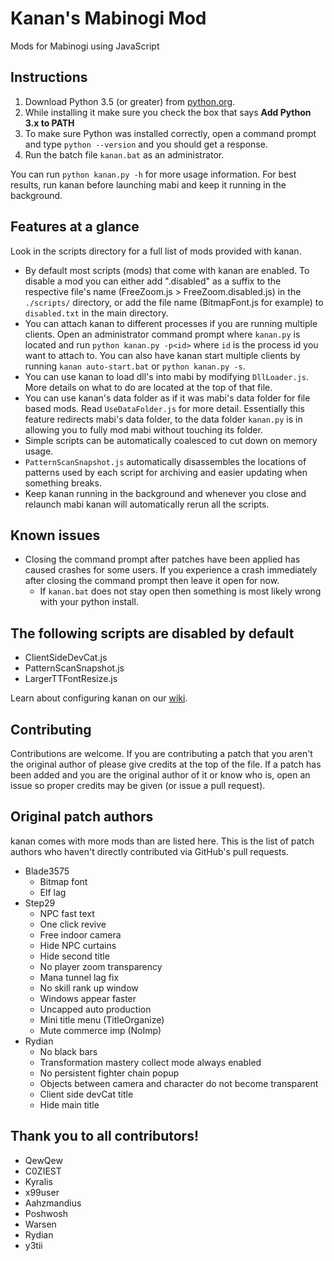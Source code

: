# Kanan's Mabinogi Mod
Mods for Mabinogi using JavaScript

## Instructions
1. Download Python 3.5 (or greater) from
[python.org](https://www.python.org/downloads/).
2. While installing it make sure you check the box that says **Add Python 3.x to
PATH**
3. To make sure Python was installed correctly, open a command prompt and type
`python --version` and you should get a response.
4. Run the batch file `kanan.bat` as an administrator.

You can run `python kanan.py -h` for more usage information. For best results,
run kanan before launching mabi and keep it running in the background.

## Features at a glance
Look in the scripts directory for a full list of mods provided with kanan.
* By default most scripts (mods) that come with kanan are enabled. To disable a
mod you can either add ".disabled" as a suffix to the respective file's name (FreeZoom.js > FreeZoom.disabled.js) in the `./scripts/` directory, or add the file name (BitmapFont.js for example) to `disabled.txt` in the main directory.
* You can attach kanan to different processes if you are running multiple
clients. Open an administrator command prompt where `kanan.py` is located and
run `python kanan.py -p<id>` where `id` is the process id you want to attach to.
 You can also have kanan start multiple clients by running 
`kanan auto-start.bat` or `python kanan.py -s`.
* You can use kanan to load dll's into mabi by modifying `DllLoader.js`. More
details on what to do are located at the top of that file.
* You can use kanan's data folder as if it was mabi's data folder for file based
mods. Read `UseDataFolder.js` for more detail. Essentially this feature
redirects mabi's data folder, to the data folder `kanan.py` is in allowing you
to fully mod mabi without touching its folder.
* Simple scripts can be automatically coalesced to cut down on memory usage.
* `PatternScanSnapshot.js` automatically disassembles the locations of patterns
used by each script for archiving and easier updating when something breaks.
* Keep kanan running in the background and whenever you close and relaunch mabi
kanan will automatically rerun all the scripts.

## Known issues
* Closing the command prompt after patches have been applied has caused crashes
for some users. If you experience a crash immediately after closing the command
prompt then leave it open for now.
    * If `kanan.bat` does not stay open then something is most likely wrong with
your python install.

## The following scripts are disabled by default
* ClientSideDevCat.js
* PatternScanSnapshot.js
* LargerTTFontResize.js

Learn about configuring kanan on our [wiki](https://github.com/cursey/kanan/wiki).

## Contributing
Contributions are welcome. If you are contributing a patch that you aren't the
original author of please give credits at the top of the file. If a patch has
been added and you are the original author of it or know who is, open an issue
so proper credits may be given (or issue a pull request).

## Original patch authors
kanan comes with more mods than are listed here. This is the list of patch 
authors who haven't directly contributed via GitHub's pull requests.
* Blade3575
    * Bitmap font
    * Elf lag
* Step29
    * NPC fast text
    * One click revive
    * Free indoor camera
    * Hide NPC curtains
    * Hide second title
    * No player zoom transparency
    * Mana tunnel lag fix
    * No skill rank up window
    * Windows appear faster
    * Uncapped auto production
    * Mini title menu (TitleOrganize)
    * Mute commerce imp (NoImp)
* Rydian
    * No black bars
    * Transformation mastery collect mode always enabled
    * No persistent fighter chain popup
    * Objects between camera and character do not become transparent
    * Client side devCat title
    * Hide main title

## Thank you to all contributors!
* QewQew
* C0ZIEST
* Kyralis
* x99user
* Aahzmandius
* Poshwosh
* Warsen
* Rydian
* y3tii